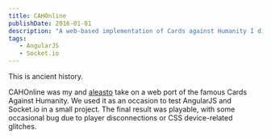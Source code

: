 ```yaml
---
title: CAHOnline
publishDate: 2016-01-01
description: "A web-based implementation of Cards against Humanity I did in high school."
tags:
   - AngularJS
   - Socket.io
---
```


This is ancient history.

CAHOnline was my and [aleasto](https://github.com/aleasto) take on a web port of the famous Cards Against Humanity. We used it as an occasion to test AngularJS and Socket.io in a small project. The final result was playable, with some occasional bug due to player disconnections or CSS device-related glitches.
